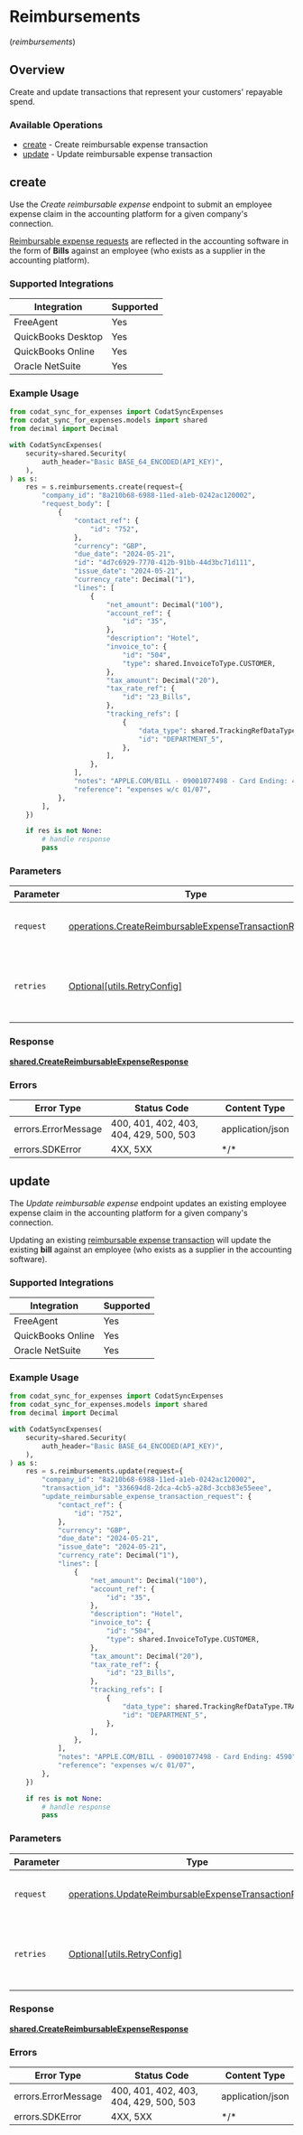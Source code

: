 # Reimbursements
(*reimbursements*)

## Overview

Create and update transactions that represent your customers' repayable spend.

### Available Operations

* [create](#create) - Create reimbursable expense transaction
* [update](#update) - Update reimbursable expense transaction

## create

Use the *Create reimbursable expense* endpoint to submit an employee expense claim in the accounting platform for a given company's connection.

[Reimbursable expense requests](https://docs.codat.io/sync-for-expenses-api#/schemas/ReimbursableExpenseTransactionRequest) are reflected in the accounting software in the form of **Bills** against an employee (who exists as a supplier in the accounting platform).

### Supported Integrations
| Integration           | Supported |
|-----------------------|-----------|
| FreeAgent             | Yes       |
| QuickBooks Desktop    | Yes       |
| QuickBooks Online     | Yes       |
| Oracle NetSuite       | Yes       |

### Example Usage

```python
from codat_sync_for_expenses import CodatSyncExpenses
from codat_sync_for_expenses.models import shared
from decimal import Decimal

with CodatSyncExpenses(
    security=shared.Security(
        auth_header="Basic BASE_64_ENCODED(API_KEY)",
    ),
) as s:
    res = s.reimbursements.create(request={
        "company_id": "8a210b68-6988-11ed-a1eb-0242ac120002",
        "request_body": [
            {
                "contact_ref": {
                    "id": "752",
                },
                "currency": "GBP",
                "due_date": "2024-05-21",
                "id": "4d7c6929-7770-412b-91bb-44d3bc71d111",
                "issue_date": "2024-05-21",
                "currency_rate": Decimal("1"),
                "lines": [
                    {
                        "net_amount": Decimal("100"),
                        "account_ref": {
                            "id": "35",
                        },
                        "description": "Hotel",
                        "invoice_to": {
                            "id": "504",
                            "type": shared.InvoiceToType.CUSTOMER,
                        },
                        "tax_amount": Decimal("20"),
                        "tax_rate_ref": {
                            "id": "23_Bills",
                        },
                        "tracking_refs": [
                            {
                                "data_type": shared.TrackingRefDataType.TRACKING_CATEGORIES,
                                "id": "DEPARTMENT_5",
                            },
                        ],
                    },
                ],
                "notes": "APPLE.COM/BILL - 09001077498 - Card Ending: 4590",
                "reference": "expenses w/c 01/07",
            },
        ],
    })

    if res is not None:
        # handle response
        pass

```

### Parameters

| Parameter                                                                                                                        | Type                                                                                                                             | Required                                                                                                                         | Description                                                                                                                      |
| -------------------------------------------------------------------------------------------------------------------------------- | -------------------------------------------------------------------------------------------------------------------------------- | -------------------------------------------------------------------------------------------------------------------------------- | -------------------------------------------------------------------------------------------------------------------------------- |
| `request`                                                                                                                        | [operations.CreateReimbursableExpenseTransactionRequest](../../models/operations/createreimbursableexpensetransactionrequest.md) | :heavy_check_mark:                                                                                                               | The request object to use for the request.                                                                                       |
| `retries`                                                                                                                        | [Optional[utils.RetryConfig]](../../models/utils/retryconfig.md)                                                                 | :heavy_minus_sign:                                                                                                               | Configuration to override the default retry behavior of the client.                                                              |

### Response

**[shared.CreateReimbursableExpenseResponse](../../models/shared/createreimbursableexpenseresponse.md)**

### Errors

| Error Type                             | Status Code                            | Content Type                           |
| -------------------------------------- | -------------------------------------- | -------------------------------------- |
| errors.ErrorMessage                    | 400, 401, 402, 403, 404, 429, 500, 503 | application/json                       |
| errors.SDKError                        | 4XX, 5XX                               | \*/\*                                  |

## update

The *Update reimbursable expense* endpoint updates an existing employee expense claim in the accounting platform for a given company's connection. 

Updating an existing [reimbursable expense transaction](https://docs.codat.io/sync-for-expenses-api#/schemas/UpdateReimbursableExpenseTransactionRequest) will update the existing **bill** against an employee (who exists as a supplier in the accounting software).

### Supported Integrations
| Integration           | Supported |
|-----------------------|-----------|
| FreeAgent             | Yes       |
| QuickBooks Online     | Yes       |
| Oracle NetSuite       | Yes       |

### Example Usage

```python
from codat_sync_for_expenses import CodatSyncExpenses
from codat_sync_for_expenses.models import shared
from decimal import Decimal

with CodatSyncExpenses(
    security=shared.Security(
        auth_header="Basic BASE_64_ENCODED(API_KEY)",
    ),
) as s:
    res = s.reimbursements.update(request={
        "company_id": "8a210b68-6988-11ed-a1eb-0242ac120002",
        "transaction_id": "336694d8-2dca-4cb5-a28d-3ccb83e55eee",
        "update_reimbursable_expense_transaction_request": {
            "contact_ref": {
                "id": "752",
            },
            "currency": "GBP",
            "due_date": "2024-05-21",
            "issue_date": "2024-05-21",
            "currency_rate": Decimal("1"),
            "lines": [
                {
                    "net_amount": Decimal("100"),
                    "account_ref": {
                        "id": "35",
                    },
                    "description": "Hotel",
                    "invoice_to": {
                        "id": "504",
                        "type": shared.InvoiceToType.CUSTOMER,
                    },
                    "tax_amount": Decimal("20"),
                    "tax_rate_ref": {
                        "id": "23_Bills",
                    },
                    "tracking_refs": [
                        {
                            "data_type": shared.TrackingRefDataType.TRACKING_CATEGORIES,
                            "id": "DEPARTMENT_5",
                        },
                    ],
                },
            ],
            "notes": "APPLE.COM/BILL - 09001077498 - Card Ending: 4590",
            "reference": "expenses w/c 01/07",
        },
    })

    if res is not None:
        # handle response
        pass

```

### Parameters

| Parameter                                                                                                                        | Type                                                                                                                             | Required                                                                                                                         | Description                                                                                                                      |
| -------------------------------------------------------------------------------------------------------------------------------- | -------------------------------------------------------------------------------------------------------------------------------- | -------------------------------------------------------------------------------------------------------------------------------- | -------------------------------------------------------------------------------------------------------------------------------- |
| `request`                                                                                                                        | [operations.UpdateReimbursableExpenseTransactionRequest](../../models/operations/updatereimbursableexpensetransactionrequest.md) | :heavy_check_mark:                                                                                                               | The request object to use for the request.                                                                                       |
| `retries`                                                                                                                        | [Optional[utils.RetryConfig]](../../models/utils/retryconfig.md)                                                                 | :heavy_minus_sign:                                                                                                               | Configuration to override the default retry behavior of the client.                                                              |

### Response

**[shared.CreateReimbursableExpenseResponse](../../models/shared/createreimbursableexpenseresponse.md)**

### Errors

| Error Type                             | Status Code                            | Content Type                           |
| -------------------------------------- | -------------------------------------- | -------------------------------------- |
| errors.ErrorMessage                    | 400, 401, 402, 403, 404, 429, 500, 503 | application/json                       |
| errors.SDKError                        | 4XX, 5XX                               | \*/\*                                  |